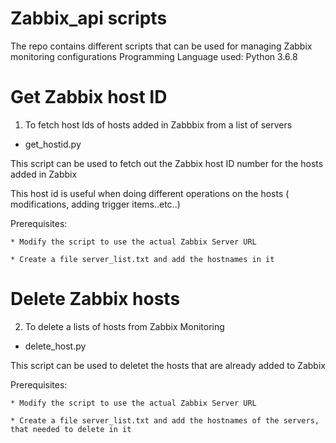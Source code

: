 # Zabbix_api scripts
The repo contains different scripts that can be used for managing Zabbix monitoring configurations
Programming Language used: Python 3.6.8

# Get Zabbix host ID

1. To fetch host Ids of hosts added in Zabbbix from a list of servers

- get_hostid.py

This script can be used to fetch out the Zabbix host ID number for the hosts added in Zabbix 

This host id is useful when doing different operations on the hosts ( modifications, adding trigger items..etc..)

Prerequisites:

    * Modify the script to use the actual Zabbix Server URL
    
    * Create a file server_list.txt and add the hostnames in it


# Delete Zabbix hosts

2. To delete a lists of hosts from Zabbix Monitoring

- delete_host.py


This script can be used to deletet the hosts that are already added to Zabbix


Prerequisites:

    * Modify the script to use the actual Zabbix Server URL

    * Create a file server_list.txt and add the hostnames of the servers, that needed to delete in it

